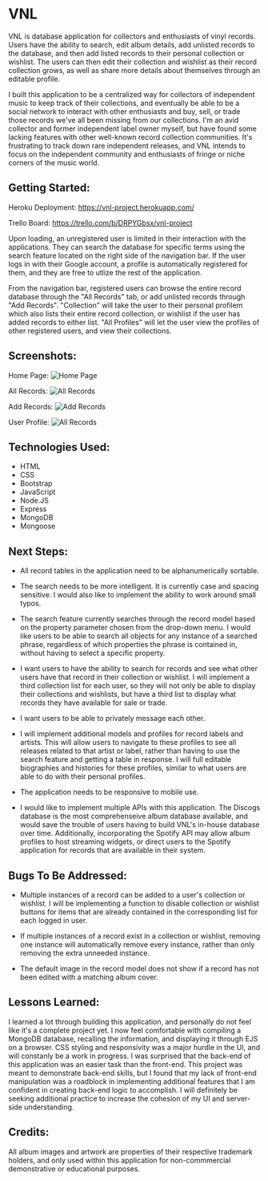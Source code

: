 # VNL
VNL is database application for collectors and enthusiasts of vinyl records.  Users have the ability to search, edit album details, add unlisted records to the database, and then add listed records to their personal collection or wishlist.  The users can then edit their collection and wishlist as their record collection grows, as well as share more details about themselves through an editable profile. 

I built this application to be a centralized way for collectors of independent music to keep track of their collections, and eventually be able to be a social network to interact with other enthusiasts and buy, sell, or trade those records we've all been missing from our collections. I'm an avid collector and former independent label owner myself, but have found some lacking features with other well-known record collection communities. It's frustrating to track down rare independent releases, and VNL intends to focus on the independent community and enthusiasts of fringe or niche corners of the music world.

## Getting Started:
Heroku Deployment: <https://vnl-project.herokuapp.com/>

Trello Board: <https://trello.com/b/DRPYGbsx/vnl-project>

Upon loading, an unregistered user is limited in their interaction with the applications.  They can search the database for specific terms using the search feature located on the right side of the navigation bar.  If the user logs in with their Google account, a profile is automatically registered for them, and they are free to utlize the rest of the application.

From the navigation bar, registered users can browse the entire record database through the "All Records" tab, or add unlisted records through "Add Records".  "Collection" will take the user to their personal profilem which also lists their entire record collection, or wishlist if the user has added records to either list.  "All Profiles" will let the user view the profiles of other registered users, and view their collections.

## Screenshots:
Home Page:
![Home Page](https://i.imgur.com/K0aXLWy.png)

All Records:
![All Records](https://i.imgur.com/KDT3NGD.png)

Add Records:
![Add Records](https://i.imgur.com/oWnKVxL.png)

User Profile:
![All Records](https://i.imgur.com/LKBq0Dz.png)

## Technologies Used:
- HTML
- CSS
- Bootstrap
- JavaScript
- Node.JS
- Express
- MongoDB
- Mongoose

## Next Steps:
- All record tables in the application need to be alphanumerically sortable.
  
- The search needs to be more intelligent.  It is currently case and spacing sensitive.  I would also like to implement the ability to work around small typos.

- The search feature currently searches through the record model based on the property parameter chosen from the drop-down menu.  I would like users to be able to search all objects for any instance of a searched phrase, regardless of which properties the phrase is contained in, without having to select a specific property.
  
- I want users to have the ability to search for records and see what other users have that record in their collection or wishlist.  I will implement a third collection list for each user, so they will not only be able to display their collections and wishlists, but have a third list to display what records they have available for sale or trade.  
  
- I want users to be able to privately message each other.

- I will implement additional models and profiles for record labels and artists.  This will allow users to navigate to these profiles to see all releases related to that artist or label, rather than having to use the search feature and getting a table in response.  I will full editable biographies and histories for these profiles, similar to what users are able to do with their personal profiles.
  
- The application needs to be responsive to mobile use.

- I would like to implement multiple APIs with this application.  The Discogs database is the most comprehenseive album database available, and would save the trouble of users having to build VNL's in-house database over time.  Additionally, incorporating the Spotify API may allow album profiles to host streaming widgets, or direct users to the Spotify application for records that are available in their system.

## Bugs To Be Addressed:
- Multiple instances of a record can be added to a user's collection or wishlist.  I will be implementing a function to disable collection or wishlist buttons for items that are already contained in the corresponding list for each logged in user.
  
- If multiple instances of a record exist in a collection or wishlist, removing one instance will automatically remove every instance, rather than only removing the extra unneeded instance.
  
- The default image in the record model does not show if a record has not been edited with a matching album cover.

## Lessons Learned:
I learned a lot through building this application, and personally do not feel like it's a complete project yet.  I now feel comfortable with compiling a MongoDB database, recalling the information, and displaying it through EJS on a browser.  CSS styling and responsivity was a major hurdle in the UI, and will constanly be a work in progress.  I was surprised that the back-end of this application was an easier task than the front-end.  This project was meant to demonstrate back-end skills, but I found that my lack of front-end manipulation was a roadblock in implementing additional features that I am confident in creating back-end logic to accomplish.  I will definitely be seeking additional practice to increase the cohesion of my UI and server-side understanding. 

## Credits:
All album images and artwork are properties of their respective trademark holders, and only used within this application for non-commmercial demonstrative or educational purposes.

